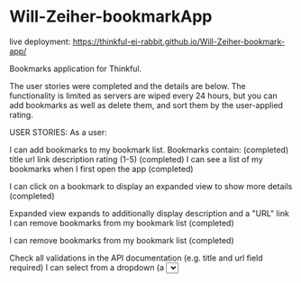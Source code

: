 # Will-Zeiher-bookmarkApp
live deployment:
https://thinkful-ei-rabbit.github.io/Will-Zeiher-bookmark-app/

Bookmarks application for Thinkful.

The user stories were completed and the details are below.
The functionality is limited as servers are wiped every 24 hours, but you can add bookmarks as well as delete them, and sort them by the user-applied rating.


USER STORIES:
As a user:

I can add bookmarks to my bookmark list. Bookmarks contain:
(completed)
title
url link
description
rating (1-5)
(completed)
I can see a list of my bookmarks when I first open the app
(completed)


I can click on a bookmark to display an expanded view to show more details
(completed)

Expanded view expands to additionally display description and a "URL" link
I can remove bookmarks from my bookmark list
(completed)

I can remove bookmarks from my bookmark list (completed)

Check all validations in the API documentation (e.g. title and url field required)
I can select from a dropdown (a <select> element) a "minimum rating" to filter the list by all bookmarks rated at or above the chosen selection
(completed, the dropdown menu filters the displayed bookmarks by minimum rating)

    

